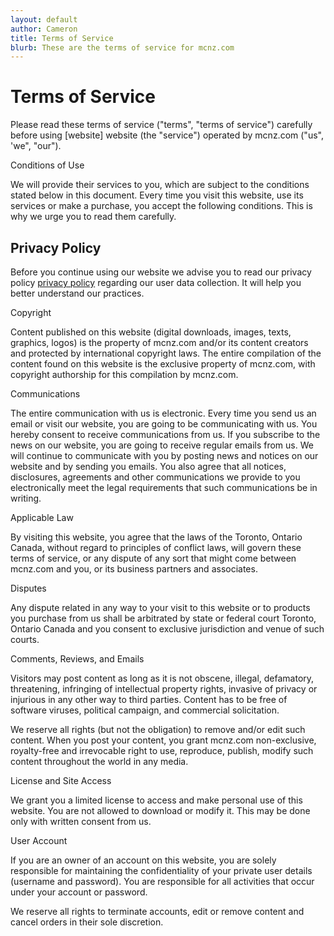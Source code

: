 ```yaml
---
layout: default
author: Cameron
title: Terms of Service
blurb: These are the terms of service for mcnz.com
---
```

# Terms of Service

Please read these terms of service ("terms", "terms of service") carefully before using [website] website (the "service") operated by mcnz.com ("us", 'we", "our").

Conditions of Use

We will provide their services to you, which are subject to the conditions stated below in this document. Every time you visit this website, use its services or make a purchase, you accept the following conditions. This is why we urge you to read them carefully.

## Privacy Policy

Before you continue using our website we advise you to read our privacy policy <a href="https://www.mcnz.com/2021/01/01/privacy-policy.html">privacy policy</a> regarding our user data collection. It will help you better understand our practices.

Copyright

Content published on this website (digital downloads, images, texts, graphics, logos) is the property of mcnz.com and/or its content creators and protected by international copyright laws. The entire compilation of the content found on this website is the exclusive property of mcnz.com, with copyright authorship for this compilation by mcnz.com.

Communications

The entire communication with us is electronic. Every time you send us an email or visit our website, you are going to be communicating with us. You hereby consent to receive communications from us. If you subscribe to the news on our website, you are going to receive regular emails from us. We will continue to communicate with you by posting news and notices on our website and by sending you emails. You also agree that all notices, disclosures, agreements and other communications we provide to you electronically meet the legal requirements that such communications be in writing.

Applicable Law

By visiting this website, you agree that the laws of the Toronto, Ontario Canada, without regard to principles of conflict laws, will govern these terms of service, or any dispute of any sort that might come between mcnz.com and you, or its business partners and associates.

Disputes

Any dispute related in any way to your visit to this website or to products you purchase from us shall be arbitrated by state or federal court Toronto, Ontario Canada and you consent to exclusive jurisdiction and venue of such courts.

Comments, Reviews, and Emails

Visitors may post content as long as it is not obscene, illegal, defamatory, threatening, infringing of intellectual property rights, invasive of privacy or injurious in any other way to third parties. Content has to be free of software viruses, political campaign, and commercial solicitation.

We reserve all rights (but not the obligation) to remove and/or edit such content. When you post your content, you grant mcnz.com non-exclusive, royalty-free and irrevocable right to use, reproduce, publish, modify such content throughout the world in any media.

License and Site Access

We grant you a limited license to access and make personal use of this website. You are not allowed to download or modify it. This may be done only with written consent from us.

User Account

If you are an owner of an account on this website, you are solely responsible for maintaining the confidentiality of your private user details (username and password). You are responsible for all activities that occur under your account or password.

We reserve all rights to terminate accounts, edit or remove content and cancel orders in their sole discretion.
